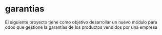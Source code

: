# garantias
El siguiente proyecto tiene como objetivo desarrollar un nuevo módulo para odoo que gestione la garantías de los productos vendidos por una empresa
